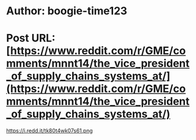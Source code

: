 # Author: boogie-time123
# Post URL: [https://www.reddit.com/r/GME/comments/mnnt14/the_vice_president_of_supply_chains_systems_at/](https://www.reddit.com/r/GME/comments/mnnt14/the_vice_president_of_supply_chains_systems_at/)


https://i.redd.it/tk80t4wk07s61.png